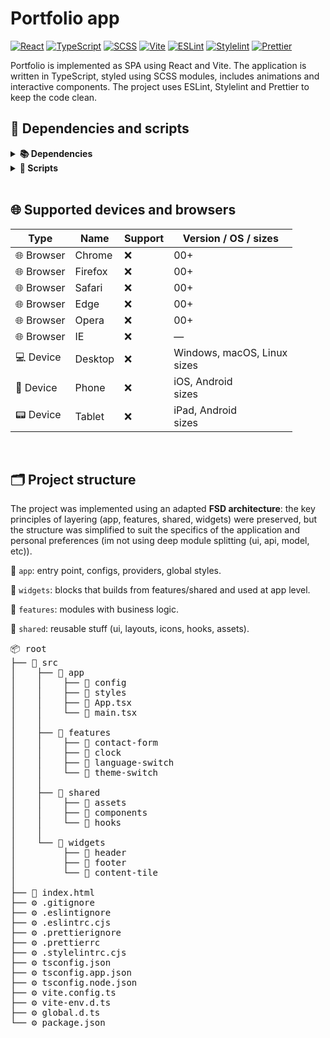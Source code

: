 # **Portfolio app**

[![React](https://img.shields.io/badge/React-61DAFB?style=for-the-badge&logo=react&logoColor=000000)](https://react.dev/)
[![TypeScript](https://img.shields.io/badge/TypeScript-3178C6?style=for-the-badge&logo=typescript&logoColor=ffffff)](https://www.typescriptlang.org/)
[![SCSS](https://img.shields.io/badge/SCSS-CC6699?style=for-the-badge&logo=sass&logoColor=ffffff)](https://sass-lang.com/)
[![Vite](https://img.shields.io/badge/Vite-646CFF?style=for-the-badge&logo=vite&logoColor=ffffff)](https://vitejs.dev/)
[![ESLint](https://img.shields.io/badge/ESLint-4B32C3?style=for-the-badge&logo=eslint&logoColor=ffffff)](https://eslint.org/)
[![Stylelint](https://img.shields.io/badge/Stylelint-2e2e2e?style=for-the-badge&logo=stylelint)](https://stylelint.io/)
[![Prettier](https://img.shields.io/badge/Prettier-F7B93E?style=for-the-badge&logo=prettier&logoColor=000000)](https://prettier.io/)

Portfolio is implemented as SPA using React and Vite. The application is written in TypeScript, styled using SCSS modules, includes animations and interactive components. The project uses ESLint, Stylelint and Prettier to keep the code clean.

## **🧩 Dependencies and scripts**

<details>
<summary><strong>📚 Dependencies</strong></summary>

<br>

| Package(s)                              | Purpose                     |
| --------------------------------------- | --------------------------- |
| **React**, **ReactDOM**                 | UI                          |
| **i18next**, **react-i18next**          | Localization                |
| **Sass**                                | Styling                     |
| **TypeScript**, **Vite**                | Type-safe frontend tooling  |
| **ESLint**, **Prettier**, **Stylelint** | Code quality and formatting |

<br>

</details>

<details>
<summary><strong>📜 Scripts</strong></summary>

<br>

| Script           | Command                            | Purpose                                                |
| ---------------- | ---------------------------------- | ------------------------------------------------------ |
| `dev`            | `vite`                             | Runs project in development mode.                      |
| `build`          | `tsc -b && vite build`             | Builds **TypeScript** + bundle project using **Vite**. |
| `preview`        | `vite preview`                     | Local preview of production build.                     |
| `lint`           | `eslint . --ext .ts,.tsx,.js,.jsx` | Checks JS/TS files with **ESLint**.                    |
| `lint:fix`       | `npm run lint -- --fix`            | Autofix of **ESLint** errors.                          |
| `lint:style`     | `stylelint "src/**/*.{css,scss}"`  | Checks CSS/SCSS files with **Stylelint**.              |
| `lint:style:fix` | `npm run lint:style -- --fix`      | Autofix of **Stylelint** errors.                       |
| `format:check`   | `prettier --check .`               | Checks formatting with **Prettier**.                   |
| `format`         | `prettier --write .`               | Formats files according to **Prettier** rules.         |
| `typecheck`      | `tsc --build`                      | Types check with **TypeScript**.                       |

</details>

<br>

## **🌐 Supported devices and browsers**

| Type       | Name    | Support | Version / OS / sizes           |
| ---------- | ------- | ------- | ------------------------------ |
| 🌐 Browser | Chrome  | ❌      | 00+                            |
| 🌐 Browser | Firefox | ❌      | 00+                            |
| 🌐 Browser | Safari  | ❌      | 00+                            |
| 🌐 Browser | Edge    | ❌      | 00+                            |
| 🌐 Browser | Opera   | ❌      | 00+                            |
| 🌐 Browser | IE      | ❌      | —                              |
| 💻 Device  | Desktop | ❌      | Windows, macOS, Linux<br>sizes |
| 📱 Device  | Phone   | ❌      | iOS, Android<br>sizes          |
| 📟 Device  | Tablet  | ❌      | iPad, Android<br>sizes         |

<br>

## **🗂️ Project structure**

The project was implemented using an adapted **FSD architecture**: the key principles of layering (app, features, shared, widgets) were preserved, but the structure was simplified to suit the specifics of the application and personal preferences (im not using deep module splitting (ui, api, model, etc)).

📁 `app`: entry point, configs, providers, global styles.

📁 `widgets`: blocks that builds from features/shared and used at app level.

📁 `features`: modules with business logic.

📁 `shared`: reusable stuff (ui, layouts, icons, hooks, assets).

<pre lang="md">📦 root
├── 📁 src  
│    ├── 📁 app
│    │    ├── 📁 config
│    │    ├── 📁 styles
│    │    ├── 📄 App.tsx
│    │    └── 📄 main.tsx
│    │
│    ├── 📁 features
│    │    ├── 📁 contact-form
│    │    ├── 📁 clock
│    │    ├── 📁 language-switch
│    │    └── 📁 theme-switch
│    │
│    ├── 📁 shared
│    │    ├── 📁 assets
│    │    ├── 📁 components
│    │    └── 📁 hooks
│    │    
│    └── 📁 widgets
│         ├── 📁 header
│         ├── 📁 footer
│         └── 📁 content-tile
│
├── 📄 index.html
├── ⚙️ .gitignore
├── ⚙️ .eslintignore
├── ⚙️ .eslintrc.cjs
├── ⚙️ .prettierignore
├── ⚙️ .prettierrc
├── ⚙️ .stylelintrc.cjs
├── ⚙️ tsconfig.json
├── ⚙️ tsconfig.app.json
├── ⚙️ tsconfig.node.json
├── ⚙️ vite.config.ts
├── ⚙️ vite-env.d.ts
├── ⚙️ global.d.ts
└── ⚙️ package.json
</pre>
